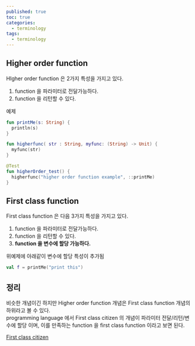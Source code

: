 ```yaml
---
published: true
toc: true
categories:
  - terminology
tags:
  - terminology
---
```

## Higher order function
HIgher order function 은 2가지 특성을 가지고 있다.  
1. function 을 파라미터로 전달가능하다.  
2. function 을 리턴할 수 있다.

예제
```kotlin
fun printMe(s: String) {
  println(s)
}

fun higherfunc( str : String, myfunc: (String) -> Unit) {
  myfunc(str)
}

@Test
fun higherOrder_test() {
  higherfunc("higher order function example", ::printMe)
}
```

## First class function
First class function 은 다음 3가지 특성을 가지고 있다.  
1. function 을 파라미터로 전달가능하다.
2. function 을 리턴할 수 있다.
3. __function 을 변수에 할당 가능하다.__

위예제에 아래같이 변수에 할당 특성이 추가됨
```kotlin
val f = printMe("print this")
```

## 정리
비슷한 개념이긴 하지만 Higher order function 개념은 First class function 개념의 하위라고 볼 수 있다.  
programming language 에서 First class citizen 의 개념이 파라미터 전달/리턴/변수에 할당 이며, 이를 만족하는 function 을 first class function 이라고 보면 된다.

[First class citizen](https://en.wikipedia.org/wiki/First-class_citizen)








